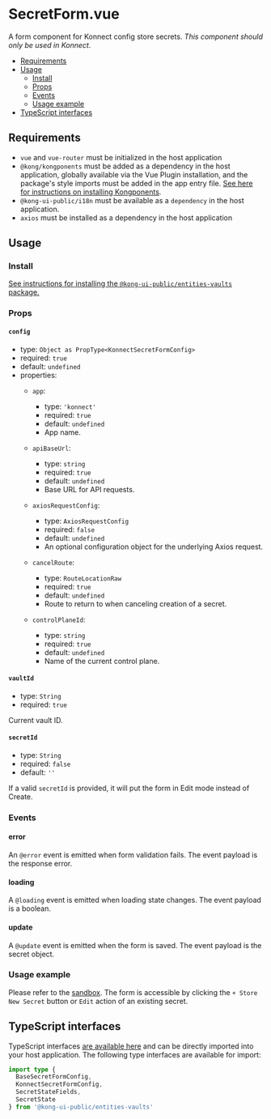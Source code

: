 # SecretForm.vue

A form component for Konnect config store secrets. *This component should only be used in Konnect*.

- [Requirements](#requirements)
- [Usage](#usage)
  - [Install](#install)
  - [Props](#props)
  - [Events](#events)
  - [Usage example](#usage-example)
- [TypeScript interfaces](#typescript-interfaces)

## Requirements

- `vue` and `vue-router` must be initialized in the host application
- `@kong/kongponents` must be added as a dependency in the host application, globally available via the Vue Plugin installation, and the package's style imports must be added in the app entry file. [See here for instructions on installing Kongponents](https://kongponents.konghq.com/#globally-install-all-kongponents).
- `@kong-ui-public/i18n` must be available as a `dependency` in the host application.
- `axios` must be installed as a dependency in the host application

## Usage

### Install

[See instructions for installing the `@kong-ui-public/entities-vaults` package.](../README.md#install)

### Props

#### `config`

- type: `Object as PropType<KonnectSecretFormConfig>`
- required: `true`
- default: `undefined`
- properties:
  - `app`:
    - type: `'konnect'`
    - required: `true`
    - default: `undefined`
    - App name.

  - `apiBaseUrl`:
    - type: `string`
    - required: `true`
    - default: `undefined`
    - Base URL for API requests.

  - `axiosRequestConfig`:
    - type: `AxiosRequestConfig`
    - required: `false`
    - default: `undefined`
    - An optional configuration object for the underlying Axios request.

  - `cancelRoute`:
    - type: `RouteLocationRaw`
    - required: `true`
    - default: `undefined`
    - Route to return to when canceling creation of a secret.

  - `controlPlaneId`:
    - type: `string`
    - required: `true`
    - default: `undefined`
    - Name of the current control plane.

#### `vaultId`

- type: `String`
- required: `true`

Current vault ID.

#### `secretId`

- type: `String`
- required: `false`
- default: `''`

If a valid `secretId` is provided, it will put the form in Edit mode instead of Create.

### Events

#### error

An `@error` event is emitted when form validation fails. The event payload is the response error.

#### loading

A `@loading` event is emitted when loading state changes. The event payload is a boolean.

#### update

A `@update` event is emitted when the form is saved. The event payload is the secret object.

### Usage example

Please refer to the [sandbox](../sandbox/pages/VaultConfigCardPage.vue). The form is accessible by clicking the `+ Store New Secret` button or `Edit` action of an existing secret.

## TypeScript interfaces

TypeScript interfaces [are available here](../src/types/secret-form.ts) and can be directly imported into your host application. The following type interfaces are available for import:

```ts
import type {
  BaseSecretFormConfig,
  KonnectSecretFormConfig,
  SecretStateFields,
  SecretState
} from '@kong-ui-public/entities-vaults'
